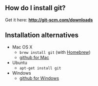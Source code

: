 How do I install git?
---------------------

Get it here: **http://git-scm.com/downloads**

## Installation alternatives

- Mac OS X
    - `brew install git` (with [Homebrew](http://mxcl.github.com/homebrew/))
    - [github for Mac](https://central.github.com/mac/latest)
- Ubuntu
    - `apt-get install git`
- Windows
    - [github for Windows](http://windows.github.com/)


